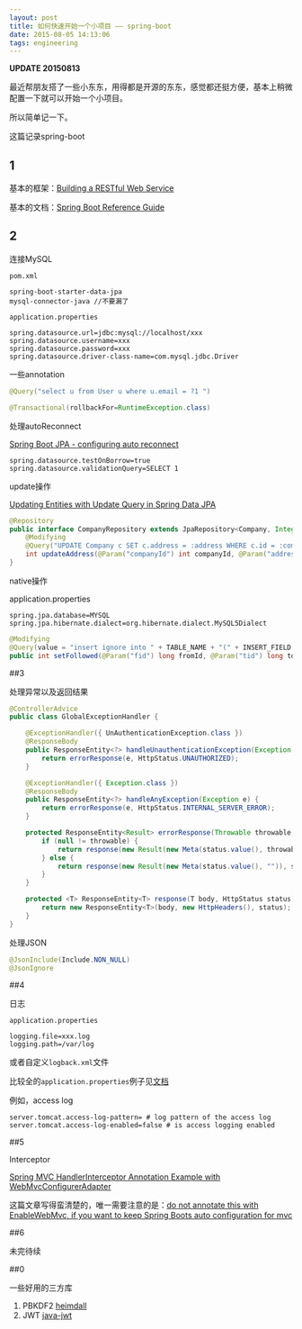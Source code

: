 ```yaml
---
layout: post
title: 如何快速开始一个小项目 —— spring-boot
date: 2015-08-05 14:13:06
tags: engineering
---
```


**UPDATE 20150813**

最近帮朋友搭了一些小东东，用得都是开源的东东，感觉都还挺方便，基本上稍微配置一下就可以开始一个小项目。

所以简单记一下。

这篇记录spring-boot

## 1

基本的框架：[Building a RESTful Web Service](http://spring.io/guides/gs/rest-service/)

基本的文档：[Spring Boot Reference Guide](http://docs.spring.io/spring-boot/docs/current/reference/htmlsingle/)

## 2

连接MySQL

`pom.xml`

```
spring-boot-starter-data-jpa
mysql-connector-java //不要漏了
```

`application.properties`

```
spring.datasource.url=jdbc:mysql://localhost/xxx
spring.datasource.username=xxx
spring.datasource.password=xxx
spring.datasource.driver-class-name=com.mysql.jdbc.Driver
```

一些annotation

```java
@Query("select u from User u where u.email = ?1 ")

@Transactional(rollbackFor=RuntimeException.class)

```

处理autoReconnect

[Spring Boot JPA - configuring auto reconnect](http://stackoverflow.com/questions/22684807/spring-boot-jpa-configuring-auto-reconnect)

```plain
spring.datasource.testOnBorrow=true
spring.datasource.validationQuery=SELECT 1
```

update操作

[Updating Entities with Update Query in Spring Data JPA](http://codingexplained.com/coding/java/spring-framework/updating-entities-with-update-query-spring-data-jpa)

```java
@Repository
public interface CompanyRepository extends JpaRepository<Company, Integer> {
    @Modifying
    @Query("UPDATE Company c SET c.address = :address WHERE c.id = :companyId")
    int updateAddress(@Param("companyId") int companyId, @Param("address") String address);
}
```

native操作

application.properties

```plain
spring.jpa.database=MYSQL
spring.jpa.hibernate.dialect=org.hibernate.dialect.MySQL5Dialect
```

```java
@Modifying
@Query(value = "insert ignore into " + TABLE_NAME + "(" + INSERT_FIELD + ")" + " values (:fid, :tid, :date) ", nativeQuery = true)
public int setFollowed(@Param("fid") long fromId, @Param("tid") long toId, @Param("date") Date date);
```

##3

处理异常以及返回结果

```java
@ControllerAdvice
public class GlobalExceptionHandler {

	@ExceptionHandler({ UnAuthenticationException.class })
	@ResponseBody
	public ResponseEntity<?> handleUnauthenticationException(Exception e) {
		return errorResponse(e, HttpStatus.UNAUTHORIZED);
	}

	@ExceptionHandler({ Exception.class })
	@ResponseBody
	public ResponseEntity<?> handleAnyException(Exception e) {
		return errorResponse(e, HttpStatus.INTERNAL_SERVER_ERROR);
	}

	protected ResponseEntity<Result> errorResponse(Throwable throwable, HttpStatus status) {
		if (null != throwable) {
			return response(new Result(new Meta(status.value(), throwable.getMessage())), status);
		} else {
			return response(new Result(new Meta(status.value(), "")), status);
		}
	}

	protected <T> ResponseEntity<T> response(T body, HttpStatus status) {
		return new ResponseEntity<T>(body, new HttpHeaders(), status);
	}
}
```

处理JSON

```java
@JsonInclude(Include.NON_NULL)
@JsonIgnore
```

##4

日志

`application.properties`

```
logging.file=xxx.log
logging.path=/var/log
```

或者自定义`logback.xml`文件

比较全的`application.properties`例子见[文档](http://docs.spring.io/spring-boot/docs/current/reference/html/common-application-properties.html)

例如，access log

```
server.tomcat.access-log-pattern= # log pattern of the access log
server.tomcat.access-log-enabled=false # is access logging enabled
```

##5

Interceptor

[Spring MVC HandlerInterceptor Annotation Example with WebMvcConfigurerAdapter](http://www.concretepage.com/spring/spring-mvc/spring-handlerinterceptor-annotation-example-webmvcconfigureradapter)

这篇文章写得蛮清楚的，唯一需要注意的是：[do not annotate this with EnableWebMvc, if you want to keep Spring Boots auto configuration for mvc](http://stackoverflow.com/questions/31082981/spring-boot-adding-http-request-interceptors)

##6

未完待续

##0

一些好用的三方库

1. PBKDF2 [heimdall](https://github.com/qaware/heimdall)
2. JWT [java-jwt](https://github.com/auth0/java-jwt)

